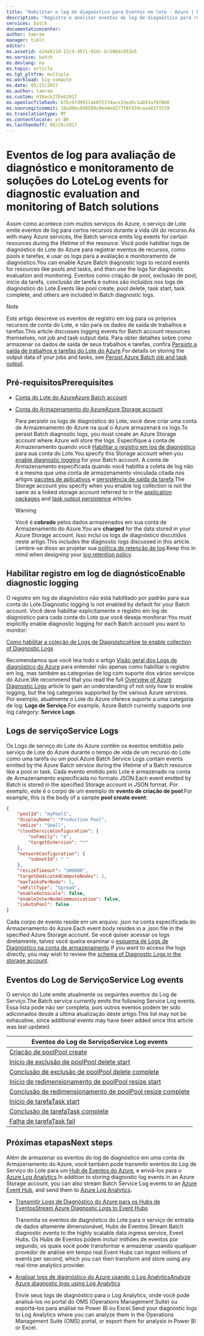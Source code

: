 ```yaml
---
title: "Habilitar o log de diagnóstico para Eventos em lote - Azure | Microsoft Docs"
description: "Registre e analisar eventos de log de diagnóstico para recursos de conta do Lote do Azure, como pools e tarefas."
services: batch
documentationcenter: 
author: tamram
manager: timlt
editor: 
ms.assetid: e14e611d-12cd-4671-91dc-bc506dc853e5
ms.service: batch
ms.devlang: na
ms.topic: article
ms.tgt_pltfrm: multiple
ms.workload: big-compute
ms.date: 05/22/2017
ms.author: tamram
ms.custom: H1Hack27Feb2017
ms.openlocfilehash: b7bc6fd9921ab0f2374ace33ea5c1ab93a78f860
ms.sourcegitcommit: 18ad9bc049589c8e44ed277f8f43dcaa483f3339
ms.translationtype: MT
ms.contentlocale: pt-BR
ms.lasthandoff: 08/29/2017
---
```

# <a name="log-events-for-diagnostic-evaluation-and-monitoring-of-batch-solutions"></a><span data-ttu-id="3ad8e-103">Eventos de log para avaliação de diagnóstico e monitoramento de soluções do Lote</span><span class="sxs-lookup"><span data-stu-id="3ad8e-103">Log events for diagnostic evaluation and monitoring of Batch solutions</span></span>

<span data-ttu-id="3ad8e-104">Assim como acontece com muitos serviços do Azure, o serviço de Lote emite eventos de log para certos recursos durante a vida útil do recurso.</span><span class="sxs-lookup"><span data-stu-id="3ad8e-104">As with many Azure services, the Batch service emits log events for certain resources during the lifetime of the resource.</span></span> <span data-ttu-id="3ad8e-105">Você pode habilitar logs de diagnóstico do Lote do Azure para registrar eventos de recursos, como pools e tarefas, e usar os logs para a avaliação e monitoramento de diagnóstico.</span><span class="sxs-lookup"><span data-stu-id="3ad8e-105">You can enable Azure Batch diagnostic logs to record events for resources like pools and tasks, and then use the logs for diagnostic evaluation and monitoring.</span></span> <span data-ttu-id="3ad8e-106">Eventos como criação de pool, exclusão de pool, início da tarefa, conclusão de tarefa e outros são incluídos nos logs de diagnóstico do Lote.</span><span class="sxs-lookup"><span data-stu-id="3ad8e-106">Events like pool create, pool delete, task start, task complete, and others are included in Batch diagnostic logs.</span></span>

> [!NOTE]
> <span data-ttu-id="3ad8e-107">Este artigo descreve os eventos de registro em log para os próprios recursos de conta do Lote, e não para os dados de saída de trabalhos e tarefas.</span><span class="sxs-lookup"><span data-stu-id="3ad8e-107">This article discusses logging events for Batch account resources themselves, not job and task output data.</span></span> <span data-ttu-id="3ad8e-108">Para obter detalhes sobre como armazenar os dados de saída de seus trabalhos e tarefas, confira [Persistir a saída de trabalhos e tarefas do Lote do Azure](batch-task-output.md).</span><span class="sxs-lookup"><span data-stu-id="3ad8e-108">For details on storing the output data of your jobs and tasks, see [Persist Azure Batch job and task output](batch-task-output.md).</span></span>
> 
> 

## <a name="prerequisites"></a><span data-ttu-id="3ad8e-109">Pré-requisitos</span><span class="sxs-lookup"><span data-stu-id="3ad8e-109">Prerequisites</span></span>
* [<span data-ttu-id="3ad8e-110">Conta do Lote do Azure</span><span class="sxs-lookup"><span data-stu-id="3ad8e-110">Azure Batch account</span></span>](batch-account-create-portal.md)
* [<span data-ttu-id="3ad8e-111">Conta do Armazenamento do Azure</span><span class="sxs-lookup"><span data-stu-id="3ad8e-111">Azure Storage account</span></span>](../storage/common/storage-create-storage-account.md#create-a-storage-account)
  
  <span data-ttu-id="3ad8e-112">Para persistir os logs de diagnóstico do Lote, você deve criar uma conta de Armazenamento do Azure na qual o Azure armazenará os logs.</span><span class="sxs-lookup"><span data-stu-id="3ad8e-112">To persist Batch diagnostic logs, you must create an Azure Storage account where Azure will store the logs.</span></span> <span data-ttu-id="3ad8e-113">Especifique a conta de Armazenamento quando você [Habilitar o registro em log de diagnóstico](#enable-diagnostic-logging) para sua conta do Lote.</span><span class="sxs-lookup"><span data-stu-id="3ad8e-113">You specify this Storage account when you [enable diagnostic logging](#enable-diagnostic-logging) for your Batch account.</span></span> <span data-ttu-id="3ad8e-114">A conta de Armazenamento especificada quando você habilita a coleta de log não é a mesma que uma conta de armazenamento vinculada citada nos artigos [pacotes de aplicativos](batch-application-packages.md) e [persistência de saída da tarefa](batch-task-output.md).</span><span class="sxs-lookup"><span data-stu-id="3ad8e-114">The Storage account you specify when you enable log collection is not the same as a linked storage account referred to in the [application packages](batch-application-packages.md) and [task output persistence](batch-task-output.md) articles.</span></span>
  
  > [!WARNING]
  > <span data-ttu-id="3ad8e-115">Você é **cobrado** pelos dados armazenados em sua conta de Armazenamento do Azure.</span><span class="sxs-lookup"><span data-stu-id="3ad8e-115">You are **charged** for the data stored in your Azure Storage account.</span></span> <span data-ttu-id="3ad8e-116">Isso inclui os logs de diagnóstico discutidos neste artigo.</span><span class="sxs-lookup"><span data-stu-id="3ad8e-116">This includes the diagnostic logs discussed in this article.</span></span> <span data-ttu-id="3ad8e-117">Lembre-se disso ao projetar sua [política de retenção de log](../monitoring-and-diagnostics/monitoring-archive-diagnostic-logs.md).</span><span class="sxs-lookup"><span data-stu-id="3ad8e-117">Keep this in mind when designing your [log retention policy](../monitoring-and-diagnostics/monitoring-archive-diagnostic-logs.md).</span></span>
  > 
  > 

## <a name="enable-diagnostic-logging"></a><span data-ttu-id="3ad8e-118">Habilitar registro em log de diagnóstico</span><span class="sxs-lookup"><span data-stu-id="3ad8e-118">Enable diagnostic logging</span></span>
<span data-ttu-id="3ad8e-119">O registro em log de diagnóstico não está habilitado por padrão para sua conta do Lote.</span><span class="sxs-lookup"><span data-stu-id="3ad8e-119">Diagnostic logging is not enabled by default for your Batch account.</span></span> <span data-ttu-id="3ad8e-120">Você deve habilitar explicitamente o registro em log de diagnóstico para cada conta do Lote que você deseja monitorar:</span><span class="sxs-lookup"><span data-stu-id="3ad8e-120">You must explicitly enable diagnostic logging for each Batch account you want to monitor:</span></span>

[<span data-ttu-id="3ad8e-121">Como habilitar a coleção de Logs de Diagnóstico</span><span class="sxs-lookup"><span data-stu-id="3ad8e-121">How to enable collection of Diagnostic Logs</span></span>](../monitoring-and-diagnostics/monitoring-overview-of-diagnostic-logs.md#how-to-enable-collection-of-resource-diagnostic-logs)

<span data-ttu-id="3ad8e-122">Recomendamos que você leia todo o artigo [Visão geral dos Logs de diagnóstico do Azure](../monitoring-and-diagnostics/monitoring-overview-of-diagnostic-logs.md) para entender não apenas como habilitar o registro em log, mas também as categorias de log com suporte dos vários serviços do Azure.</span><span class="sxs-lookup"><span data-stu-id="3ad8e-122">We recommend that you read the full [Overview of Azure Diagnostic Logs](../monitoring-and-diagnostics/monitoring-overview-of-diagnostic-logs.md) article to gain an understanding of not only how to enable logging, but the log categories supported by the various Azure services.</span></span> <span data-ttu-id="3ad8e-123">Por exemplo, atualmente o Lote do Azure oferece suporte a uma categoria de log: **Logs de Serviço**.</span><span class="sxs-lookup"><span data-stu-id="3ad8e-123">For example, Azure Batch currently supports one log category: **Service Logs**.</span></span>

## <a name="service-logs"></a><span data-ttu-id="3ad8e-124">Logs de serviço</span><span class="sxs-lookup"><span data-stu-id="3ad8e-124">Service Logs</span></span>
<span data-ttu-id="3ad8e-125">Os Logs de serviço do Lote do Azure contêm os eventos emitidos pelo serviço de Lote do Azure durante o tempo de vida de um recurso do Lote como uma tarefa ou um pool.</span><span class="sxs-lookup"><span data-stu-id="3ad8e-125">Azure Batch Service Logs contain events emitted by the Azure Batch service during the lifetime of a Batch resource like a pool or task.</span></span> <span data-ttu-id="3ad8e-126">Cada evento emitido pelo Lote é armazenado na conta de Armazenamento especificada no formato JSON.</span><span class="sxs-lookup"><span data-stu-id="3ad8e-126">Each event emitted by Batch is stored in the specified Storage account in JSON format.</span></span> <span data-ttu-id="3ad8e-127">Por exemplo, este é o corpo de um exemplo de **evento de criação de pool**:</span><span class="sxs-lookup"><span data-stu-id="3ad8e-127">For example, this is the body of a sample **pool create event**:</span></span>

```json
{
    "poolId": "myPool1",
    "displayName": "Production Pool",
    "vmSize": "Small",
    "cloudServiceConfiguration": {
        "osFamily": "4",
        "targetOsVersion": "*"
    },
    "networkConfiguration": {
        "subnetId": " "
    },
    "resizeTimeout": "300000",
    "targetDedicatedComputeNodes": 2,
    "maxTasksPerNode": 1,
    "vmFillType": "Spread",
    "enableAutoscale": false,
    "enableInterNodeCommunication": false,
    "isAutoPool": false
}
```

<span data-ttu-id="3ad8e-128">Cada corpo de evento reside em um arquivo .json na conta especificada do Armazenamento do Azure.</span><span class="sxs-lookup"><span data-stu-id="3ad8e-128">Each event body resides in a .json file in the specified Azure Storage account.</span></span> <span data-ttu-id="3ad8e-129">Se você quiser acessar os logs diretamente, talvez você queira examinar o [esquema de Logs de Diagnóstico na conta de armazenamento](../monitoring-and-diagnostics/monitoring-archive-diagnostic-logs.md#schema-of-diagnostic-logs-in-the-storage-account).</span><span class="sxs-lookup"><span data-stu-id="3ad8e-129">If you want to access the logs directly, you may wish to review the [schema of Diagnostic Logs in the storage account](../monitoring-and-diagnostics/monitoring-archive-diagnostic-logs.md#schema-of-diagnostic-logs-in-the-storage-account).</span></span>

## <a name="service-log-events"></a><span data-ttu-id="3ad8e-130">Eventos do Log de Serviço</span><span class="sxs-lookup"><span data-stu-id="3ad8e-130">Service Log events</span></span>
<span data-ttu-id="3ad8e-131">O serviço do Lote emite atualmente os seguintes eventos do Log de Serviço.</span><span class="sxs-lookup"><span data-stu-id="3ad8e-131">The Batch service currently emits the following Service Log events.</span></span> <span data-ttu-id="3ad8e-132">Essa lista pode não ser completa, pois outros eventos podem ter sido adicionados desde a última atualização deste artigo.</span><span class="sxs-lookup"><span data-stu-id="3ad8e-132">This list may not be exhaustive, since additional events may have been added since this article was last updated.</span></span>

| <span data-ttu-id="3ad8e-133">**Eventos do Log de Serviço**</span><span class="sxs-lookup"><span data-stu-id="3ad8e-133">**Service Log events**</span></span> |
| --- |
| <span data-ttu-id="3ad8e-134">[Criação de pool][pool_create]</span><span class="sxs-lookup"><span data-stu-id="3ad8e-134">[Pool create][pool_create]</span></span> |
| <span data-ttu-id="3ad8e-135">[Início de exclusão de pool][pool_delete_start]</span><span class="sxs-lookup"><span data-stu-id="3ad8e-135">[Pool delete start][pool_delete_start]</span></span> |
| <span data-ttu-id="3ad8e-136">[Conclusão de exclusão de pool][pool_delete_complete]</span><span class="sxs-lookup"><span data-stu-id="3ad8e-136">[Pool delete complete][pool_delete_complete]</span></span> |
| <span data-ttu-id="3ad8e-137">[Início de redimensionamento de pool][pool_resize_start]</span><span class="sxs-lookup"><span data-stu-id="3ad8e-137">[Pool resize start][pool_resize_start]</span></span> |
| <span data-ttu-id="3ad8e-138">[Conclusão de redimensionamento de pool][pool_resize_complete]</span><span class="sxs-lookup"><span data-stu-id="3ad8e-138">[Pool resize complete][pool_resize_complete]</span></span> |
| <span data-ttu-id="3ad8e-139">[Início de tarefa][task_start]</span><span class="sxs-lookup"><span data-stu-id="3ad8e-139">[Task start][task_start]</span></span> |
| <span data-ttu-id="3ad8e-140">[Conclusão de tarefa][task_complete]</span><span class="sxs-lookup"><span data-stu-id="3ad8e-140">[Task complete][task_complete]</span></span> |
| <span data-ttu-id="3ad8e-141">[Falha de tarefa][task_fail]</span><span class="sxs-lookup"><span data-stu-id="3ad8e-141">[Task fail][task_fail]</span></span> |

## <a name="next-steps"></a><span data-ttu-id="3ad8e-142">Próximas etapas</span><span class="sxs-lookup"><span data-stu-id="3ad8e-142">Next steps</span></span>
<span data-ttu-id="3ad8e-143">Além de armazenar os eventos do log de diagnóstico em uma conta de Armazenamento do Azure, você também pode transmitir eventos do Log de Serviço do Lote para um [Hub de Eventos do Azure](../event-hubs/event-hubs-what-is-event-hubs.md), e enviá-los para o [Azure Log Analytics](../log-analytics/log-analytics-overview.md).</span><span class="sxs-lookup"><span data-stu-id="3ad8e-143">In addition to storing diagnostic log events in an Azure Storage account, you can also stream Batch Service Log events to an [Azure Event Hub](../event-hubs/event-hubs-what-is-event-hubs.md), and send them to [Azure Log Analytics](../log-analytics/log-analytics-overview.md).</span></span>

* [<span data-ttu-id="3ad8e-144">Transmitir Logs de Diagnóstico do Azure para os Hubs de Eventos</span><span class="sxs-lookup"><span data-stu-id="3ad8e-144">Stream Azure Diagnostic Logs to Event Hubs</span></span>](../monitoring-and-diagnostics/monitoring-stream-diagnostic-logs-to-event-hubs.md)
  
  <span data-ttu-id="3ad8e-145">Transmita os eventos de diagnóstico do Lote para o serviço de entrada de dados altamente dimensionável, Hubs de Eventos.</span><span class="sxs-lookup"><span data-stu-id="3ad8e-145">Stream Batch diagnostic events to the highly scalable data ingress service, Event Hubs.</span></span> <span data-ttu-id="3ad8e-146">Os Hubs de Eventos podem incluir milhões de eventos por segundo, os quais você pode transformar e armazenar usando qualquer provedor de análise em tempo real.</span><span class="sxs-lookup"><span data-stu-id="3ad8e-146">Event Hubs can ingest millions of events per second, which you can then transform and store using any real-time analytics provider.</span></span>
* [<span data-ttu-id="3ad8e-147">Analisar logs de diagnóstico do Azure usando o Log Analytics</span><span class="sxs-lookup"><span data-stu-id="3ad8e-147">Analyze Azure diagnostic logs using Log Analytics</span></span>](../log-analytics/log-analytics-azure-storage.md)
  
  <span data-ttu-id="3ad8e-148">Envie seus logs de diagnóstico para o Log Analytics, onde você pode analisá-los no portal do OMS (Operations Management Suite) ou exportá-los para análise no Power BI ou Excel.</span><span class="sxs-lookup"><span data-stu-id="3ad8e-148">Send your diagnostic logs to Log Analytics where you can analyze them in the Operations Management Suite (OMS) portal, or export them for analysis in Power BI or Excel.</span></span>

[pool_create]: https://msdn.microsoft.com/library/azure/mt743615.aspx
[pool_delete_start]: https://msdn.microsoft.com/library/azure/mt743610.aspx
[pool_delete_complete]: https://msdn.microsoft.com/library/azure/mt743618.aspx
[pool_resize_start]: https://msdn.microsoft.com/library/azure/mt743609.aspx
[pool_resize_complete]: https://msdn.microsoft.com/library/azure/mt743608.aspx
[task_start]: https://msdn.microsoft.com/library/azure/mt743616.aspx
[task_complete]: https://msdn.microsoft.com/library/azure/mt743612.aspx
[task_fail]: https://msdn.microsoft.com/library/azure/mt743607.aspx
